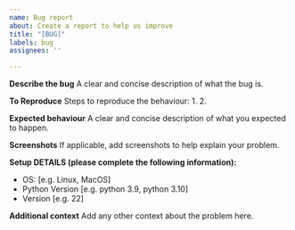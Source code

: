 ```yaml
---
name: Bug report
about: Create a report to help us improve
title: "[BUG]"
labels: bug
assignees: ''

---
```


**Describe the bug**
A clear and concise description of what the bug is.

**To Reproduce**
Steps to reproduce the behaviour:
1.
2.

**Expected behaviour**
A clear and concise description of what you expected to happen.

**Screenshots**
If applicable, add screenshots to help explain your problem.

**Setup DETAILS (please complete the following information):**
 - OS: [e.g. Linux, MacOS]
 - Python Version [e.g. python 3.9, python 3.10]
 - Version [e.g. 22]

**Additional context**
Add any other context about the problem here.
